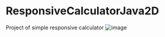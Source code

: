 # ResponsiveCalculatorJava2D
Project of simple responsive calculator
![image](https://user-images.githubusercontent.com/83671766/185736546-a6192a3b-b8f8-4597-9f3a-fb1e2b53a36a.png)
